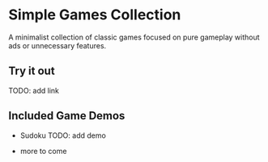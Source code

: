 # Simple Games Collection
A minimalist collection of classic games focused on pure gameplay without ads or unnecessary features.

## Try it out
TODO: add link

## Included Game Demos
- Sudoku
TODO: add demo

- more to come

